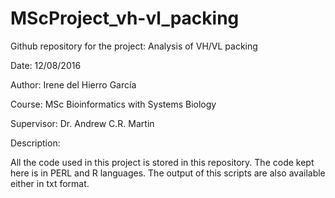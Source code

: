 # MScProject_vh-vl_packing

Github repository for the project: Analysis of VH/VL packing

Date: 12/08/2016

Author: Irene del Hierro García

Course: MSc Bioinformatics with Systems Biology

Supervisor: Dr. Andrew C.R. Martin

Description: 

All the code used in this project is stored in this repository. The code kept here is in PERL and R languages.
The output of this scripts are also available either in txt format.



